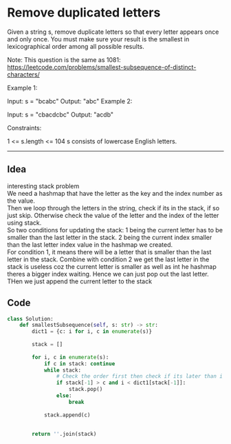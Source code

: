 # Remove duplicated letters
Given a string s, remove duplicate letters so that every letter appears once and only once. You must make sure your result is the smallest in lexicographical order among all possible results.

Note: This question is the same as 1081: https://leetcode.com/problems/smallest-subsequence-of-distinct-characters/

 

Example 1:

Input: s = "bcabc"
Output: "abc"
Example 2:

Input: s = "cbacdcbc"
Output: "acdb"
 

Constraints:

1 <= s.length <= 104
s consists of lowercase English letters.<br>

---
## Idea
interesting stack problem<br>
We need a hashmap that have the letter as the key and the index number as the value. <br>
Then we loop through the letters in the string, check if its in the stack, if so just skip. Otherwise check the value of the letter and the index of the letter using stack. <br>
So two conditions for updating the stack: 1 being the current letter has to be smaller than the last letter in the stack. 2 being the current index smaller than the last letter index value in the hashmap we created. <br>
For condition 1, it means there will be a letter that is smaller than the last letter in the stack. Combine with condition 2 we get the last letter in the stack is useless coz the current letter is smaller as well as int he hashmap theres a bigger index waiting. Hence we can just pop out the last letter. THen we just append the current letter to the stack<br>

## Code
```python
class Solution:
    def smallestSubsequence(self, s: str) -> str:
        dict1 = {c: i for i, c in enumerate(s)}
        
        stack = []
        
        for i, c in enumerate(s):
            if c in stack: continue
            while stack:
                # Check the order first then check if its later than i
                if stack[-1] > c and i < dict1[stack[-1]]:
                    stack.pop()
                else:
                    break
                    
            stack.append(c)
            
            
        return ''.join(stack)
```